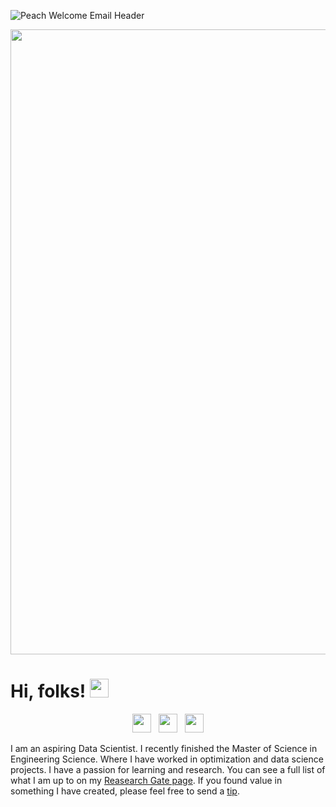 ![Peach Welcome Email Header](https://user-images.githubusercontent.com/90649106/182219383-d91cc048-28d8-40c3-985b-b67a67e9ee48.png)

<img src="https://user-images.githubusercontent.com/90649106/182219383-d91cc048-28d8-40c3-985b-b67a67e9ee48.png" width="1000" >
     
# Hi, folks! <img src="https://raw.githubusercontent.com/MartinHeinz/MartinHeinz/master/wave.gif" width="30px">

<p align='center'>
<a href="https://www.researchgate.net/profile/Valeria-Pineda-Romero"><img height="30" src="https://raw.githubusercontent.com/WaylonWalker/WaylonWalker/main/icon/dev.png"></a>&nbsp;&nbsp;
<a href="https://instagram.com/_waylonwalker"><img height="30" src="https://github.com/WaylonWalker/WaylonWalker/blob/main/icon/instagram.jpg?raw=true"></a>&nbsp;&nbsp;
<a href="https://www.linkedin.com/in/valeria-pineda-romero/"><img height="30" src="https://github.com/WaylonWalker/WaylonWalker/blob/main/icon/linkedin.png?raw=true"></a>
</p>

I am an aspiring Data Scientist.  I recently finished the Master of Science in Engineering Science. Where I have worked in optimization and data science projects. I have a passion for learning and research.  You can see a full list of what I am up to on my [Reasearch Gate page](https://www.researchgate.net/profile/Valeria-Pineda-Romero).  If you found value in something I have created, please feel free to send a [tip](https://www.buymeacoffee.com/bBdtMQO).
